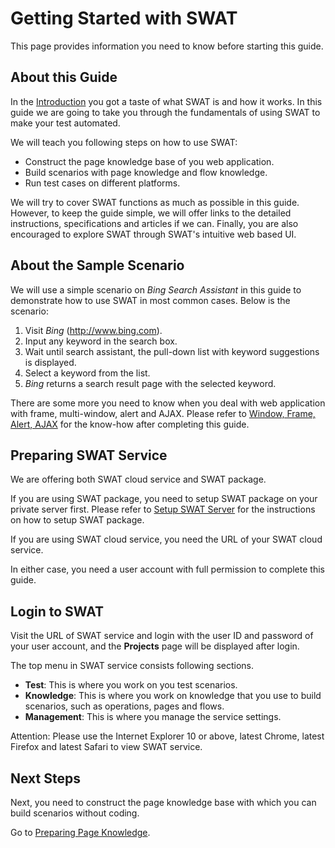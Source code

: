 Getting Started with SWAT
===

This page provides information you need to know before starting this guide.

About this Guide
---

In the [Introduction](index.md) you got a taste of what SWAT is and how it works. In this guide we are going to take you through the fundamentals of using SWAT to make your test automated.

We will teach you following steps on how to use SWAT:

* Construct the page knowledge base of you web application.
* Build scenarios with page knowledge and flow knowledge.
* Run test cases on different platforms.

We will try to cover SWAT functions as much as possible in this guide. However, to keep the guide simple, we will offer links to the detailed instructions, specifications and articles if we can. Finally, you are also encouraged to explore SWAT through SWAT's intuitive web based UI.

About the Sample Scenario
---

We will use a simple scenario on *Bing Search Assistant* in this guide to demonstrate how to use SWAT in most common cases. Below is the scenario:

1. Visit *Bing* (http://www.bing.com).
2. Input any keyword in the search box.
3. Wait until search assistant, the pull-down list with keyword suggestions is displayed.
4. Select a keyword from the list.
5. *Bing* returns a search result page with the selected keyword.

There are some more you need to know when you deal with web application with frame, multi-window, alert and AJAX. Please refer to [Window, Frame, Alert, AJAX](article_scenes.md) for the know-how after completing this guide.

Preparing SWAT Service
---

We are offering both SWAT cloud service and SWAT package.

If you are using SWAT package, you need to setup SWAT package on your private server first. Please refer to [Setup SWAT Server](setup_swat.md) for the instructions on how to setup SWAT package.

If you are using SWAT cloud service, you need the URL of your SWAT cloud service.

In either case, you need a user account with full permission to complete this guide.

Login to SWAT
---

Visit the URL of SWAT service and login with the user ID and password of your user account, and the **Projects** page will be displayed after login.

The top menu in SWAT service consists following sections.

* **Test**: This is where you work on you test scenarios.
* **Knowledge**: This is where you work on knowledge that you use to build scenarios, such as operations, pages and flows.
* **Management**: This is where you manage the service settings.

Attention: Please use the Internet Explorer 10 or above, latest Chrome, latest Firefox and latest Safari to view SWAT service.

Next Steps
----

Next, you need to construct the page knowledge base with which you can build scenarios without coding.

Go to [Preparing Page Knowledge](guide_knowledge.md).